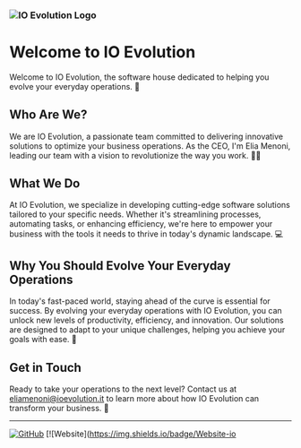 ### ![IO Evolution Logo](https://avatars.githubusercontent.com/u/143218648?s=200&v=4) 

# Welcome to IO Evolution

Welcome to IO Evolution, the software house dedicated to helping you evolve your everyday operations. 🚀

## Who Are We?

We are IO Evolution, a passionate team committed to delivering innovative solutions to optimize your business operations. As the CEO, I'm Elia Menoni, leading our team with a vision to revolutionize the way you work. 👨‍💼

## What We Do

At IO Evolution, we specialize in developing cutting-edge software solutions tailored to your specific needs. Whether it's streamlining processes, automating tasks, or enhancing efficiency, we're here to empower your business with the tools it needs to thrive in today's dynamic landscape. 💻

## Why You Should Evolve Your Everyday Operations

In today's fast-paced world, staying ahead of the curve is essential for success. By evolving your everyday operations with IO Evolution, you can unlock new levels of productivity, efficiency, and innovation. Our solutions are designed to adapt to your unique challenges, helping you achieve your goals with ease. 🌟

## Get in Touch

Ready to take your operations to the next level? Contact us at [eliamenoni@ioevolution.it](mailto:eliamenoni@ioevolution.it) to learn more about how IO Evolution can transform your business. 📧

---

[![GitHub](https://img.shields.io/badge/GitHub-IOEvolution-blue)](https://github.com/IOEvolution)
[![Website](https://img.shields.io/badge/Website-io
